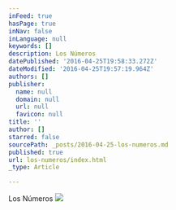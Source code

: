 ```yaml
---
inFeed: true
hasPage: true
inNav: false
inLanguage: null
keywords: []
description: Los Números
datePublished: '2016-04-25T19:58:33.272Z'
dateModified: '2016-04-25T19:57:19.964Z'
authors: []
publisher:
  name: null
  domain: null
  url: null
  favicon: null
title: ''
author: []
starred: false
sourcePath: _posts/2016-04-25-los-numeros.md
published: true
url: los-numeros/index.html
_type: Article

---
```

Los Números
![](https://the-grid-user-content.s3-us-west-2.amazonaws.com/5f79f952-e309-420c-b4f7-bb27cc63f9a1.jpg)